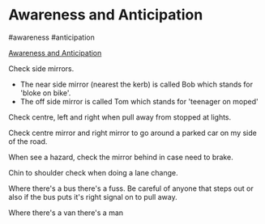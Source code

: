 # Awareness and Anticipation

#awareness #anticipation

[Awareness and Anticipation](https://www.youtube.com/watch?v=kzWXPs1SeKk)

Check side mirrors. 
- The near side mirror (nearest the kerb) is called Bob which stands for 'bloke on bike'. 
- The off side mirror is called Tom which stands for 'teenager on moped'

Check centre, left and right when pull away from stopped at lights.

Check centre mirror and right mirror to go around a parked car on my side of the road.

When see a hazard, check the mirror behind in case need to brake. 

Chin to shoulder check when doing a lane change.

Where there's a bus there's a fuss. Be careful of anyone that steps out or also if the bus puts it's right signal on to pull away.

Where there's a van there's a man


